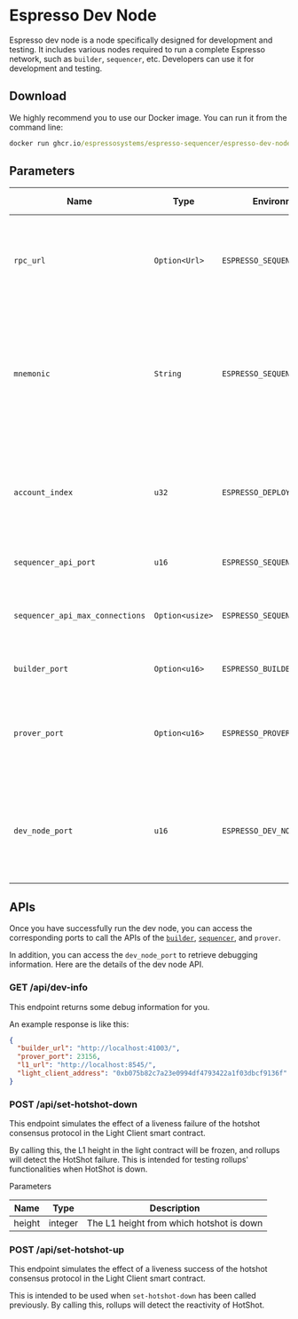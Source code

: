 # Espresso Dev Node

Espresso dev node is a node specifically designed for development and testing. It includes various nodes required to run
a complete Espresso network, such as `builder`, `sequencer`, etc. Developers can use it for development and testing.

## Download

We highly recommend you to use our Docker image. You can run it from the command line:

```cmd
docker run ghcr.io/espressosystems/espresso-sequencer/espresso-dev-node:main
```

## Parameters

| Name                            | Type            | Environment Variable                 | Default Value                                                 | Description                                                                                                                                  |
| ------------------------------- | --------------- | ------------------------------------ | ------------------------------------------------------------- | -------------------------------------------------------------------------------------------------------------------------------------------- |
| `rpc_url`                       | `Option<Url>`   | `ESPRESSO_SEQUENCER_L1_PROVIDER`     | Automatically launched Avil node if not provided.             | The JSON-RPC endpoint of the L1. If not provided, an Avil node will be launched automatically.                                   |
| `mnemonic`                      | `String`        | `ESPRESSO_SEQUENCER_ETH_MNEMONIC`    | `test test test test test test test test test test test junk` | Mnemonic for an L1 wallet. This wallet is used to deploy the contracts, so the account indicated by `ACCOUNT_INDEX` must be funded with ETH. |
| `account_index`                 | `u32`           | `ESPRESSO_DEPLOYER_ACCOUNT_INDEX`    | `0`                                                           | Account index of the L1 wallet generated from `MNEMONIC`. Used when deploying contracts.                                                  |
| `sequencer_api_port`            | `u16`           | `ESPRESSO_SEQUENCER_API_PORT`        | Required                                                      | Port that the HTTP API will use.                                                                                                             |
| `sequencer_api_max_connections` | `Option<usize>` | `ESPRESSO_SEQUENCER_MAX_CONNECTIONS` | None                                                          | Maximum concurrent connections allowed by the HTTP API server.                                                                               |
| `builder_port`                  | `Option<u16>`   | `ESPRESSO_BUILDER_PORT`              | An unused port                                                | Port for connecting to the builder.                                                                                                          |
| `prover_port`                   | `Option<u16>`   | `ESPRESSO_PROVER_PORT`               | An unused port                                                | Port for connecting to the prover. If this is not provided, an available port will be selected.                                              |
| `dev_node_port`                 | `u16`           | `ESPRESSO_DEV_NODE_PORT`             | `20000`                                                       | Port for the dev node. This is used to provide tools and information to facilitate developers debugging.                                     |

## APIs

Once you have successfully run the dev node, you can access the corresponding ports to call the APIs of the
[`builder`](https://docs.espressosys.com/sequencer/api-reference/builder-api),
[`sequencer`](https://docs.espressosys.com/sequencer/api-reference/sequencer-api), and `prover`.

In addition, you can access the `dev_node_port` to retrieve debugging information. Here are the details of the dev node
API.

### GET /api/dev-info

This endpoint returns some debug information for you.

An example response is like this:

```json
{
  "builder_url": "http://localhost:41003/",
  "prover_port": 23156,
  "l1_url": "http://localhost:8545/",
  "light_client_address": "0xb075b82c7a23e0994df4793422a1f03dbcf9136f"
}
```

### POST /api/set-hotshot-down

This endpoint simulates the effect of a liveness failure of the hotshot consensus protocol in the Light Client smart
contract.

By calling this, the L1 height in the light contract will be frozen, and rollups will detect the HotShot failure. This
is intended for testing rollups' functionalities when HotShot is down.

Parameters

| Name   | Type    | Description                              |
| ------ | ------- | ---------------------------------------- |
| height | integer | The L1 height from which hotshot is down |

### POST /api/set-hotshot-up

This endpoint simulates the effect of a liveness success of the hotshot consensus protocol in the Light Client smart
contract.

This is intended to be used when `set-hotshot-down` has been called previously. By calling this, rollups will detect the
reactivity of HotShot.

